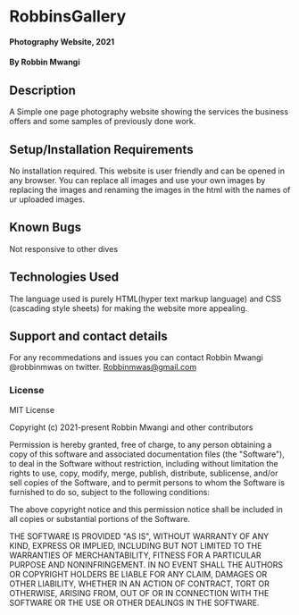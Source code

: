 # RobbinsGallery
#### Photography Website, 2021
#### By **Robbin Mwangi**
## Description
A Simple one page photography website showing the services the business offers and some samples of previously done work.
## Setup/Installation Requirements
No installation required.
This website is user friendly and can be opened in any browser.
You can replace all images and use your own images by replacing the images and renaming the images in the html with the names of ur uploaded images.
## Known Bugs
Not responsive to other dives
## Technologies Used
The language used is purely HTML(hyper text markup language) and CSS (cascading style sheets) for making the website more appealing. 
## Support and contact details
For any recommedations and issues you can contact Robbin Mwangi @robbinmwas on twitter. Robbinmwas@gmail.com
### License
MIT License

Copyright (c) 2021-present Robbin Mwangi and other contributors

Permission is hereby granted, free of charge, to any person obtaining
a copy of this software and associated documentation files (the
"Software"), to deal in the Software without restriction, including
without limitation the rights to use, copy, modify, merge, publish,
distribute, sublicense, and/or sell copies of the Software, and to
permit persons to whom the Software is furnished to do so, subject to
the following conditions:

The above copyright notice and this permission notice shall be
included in all copies or substantial portions of the Software.

THE SOFTWARE IS PROVIDED "AS IS", WITHOUT WARRANTY OF ANY KIND,
EXPRESS OR IMPLIED, INCLUDING BUT NOT LIMITED TO THE WARRANTIES OF
MERCHANTABILITY, FITNESS FOR A PARTICULAR PURPOSE AND
NONINFRINGEMENT. IN NO EVENT SHALL THE AUTHORS OR COPYRIGHT HOLDERS BE
LIABLE FOR ANY CLAIM, DAMAGES OR OTHER LIABILITY, WHETHER IN AN ACTION
OF CONTRACT, TORT OR OTHERWISE, ARISING FROM, OUT OF OR IN CONNECTION
WITH THE SOFTWARE OR THE USE OR OTHER DEALINGS IN THE SOFTWARE.